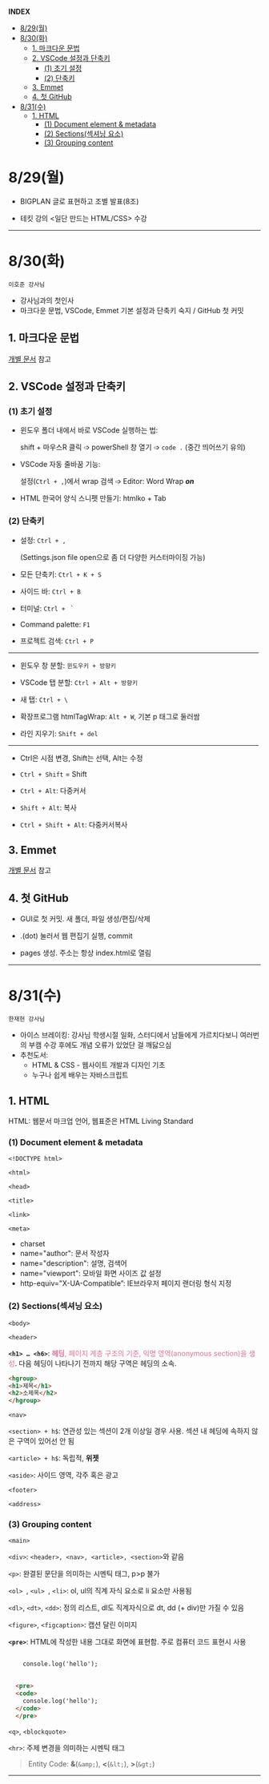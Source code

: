 **INDEX**
- [8/29(월)](#829월)
- [8/30(화)](#830화)
  - [1. 마크다운 문법](#1-마크다운-문법)
  - [2. VSCode 설정과 단축키](#2-vscode-설정과-단축키)
    - [(1) 초기 설정](#1-초기-설정)
    - [(2) 단축키](#2-단축키)
  - [3. Emmet](#3-emmet)
  - [4. 첫 GitHub](#4-첫-github)
- [8/31(수)](#831수)
  - [1. HTML](#1-html)
    - [(1) Document element & metadata](#1-document-element--metadata)
    - [(2) Sections(섹셔닝 요소)](#2-sections섹셔닝-요소)
    - [(3) Grouping content](#3-grouping-content)



# 8/29(월)

* BIGPLAN 글로 표현하고 조별 발표(8조)
  <!-- 김주열 팀장, 이윤구-이준엽-제지해-방선아-이수빈-김소영-백승지 -->
  
* 테킷 강의 <일단 만드는 HTML/CSS> 수강 


---
# 8/30(화) 

`이호준 강사님`

* 강사님과의 첫인사
* 마크다운 문법, VSCode, Emmet 기본 설정과 단축키 숙지 / GitHub 첫 커밋

## 1. 마크다운 문법

[개별 문서](https://github.com/itso-wavy/babyLion/blob/main/week1@markdown_grammar.md) 참고

## 2. VSCode 설정과 단축키

### (1) 초기 설정

* 윈도우 폴더 내에서 바로 VSCode 실행하는 법: 
  
  shift + 마우스R 클릭 ➩ powerShell 창 열기 ➩ `code .` (중간 띄어쓰기 유의)

* VSCode 자동 줄바꿈 기능:
  
  설정(`Ctrl + ,`)에서 wrap 검색 ➩ Editor: Word Wrap _**on**_

* HTML 한국어 양식 스니펫 만들기: htmlko + Tab
 
### (2) 단축키
 
* 설정: `Ctrl + ,` 
  
  (Settings.json file open으로 좀 더 다양한 커스터마이징 가능)

* 모든 단축키: `Ctrl + K + S` 

* 사이드 바: `Ctrl + B`

* 터미널: `Ctrl + ` `

* Command palette: `F1`
  

* 프로젝트 검색: `Ctrl + P`

<hr style="font-size: 1px; width: 500px;">

* 윈도우 창 분할: `윈도우키 + 방향키`
  
* VSCode 탭 분할: `Ctrl + Alt + 방향키`

* 새 탭: `Ctrl + \`
 
* 확장프로그램 htmlTagWrap: `Alt + W`, 기본 p 태그로 둘러쌈

* 라인 지우기: `Shift + del`
  
<hr style="font-size: 1px; width: 500px;">

* Ctrl은 시점 변경, Shift는 선택, Alt는 수정

* `Ctrl + Shift` = Shift

* `Ctrl + Alt`: 다중커서

* `Shift + Alt`: 복사

* `Ctrl + Shift + Alt`: 다중커서복사

## 3. Emmet

[개별 문서](https://github.com/itso-wavy/babyLion/blob/main/week1@emmet.md) 참고

## 4. 첫 GitHub

* GUI로 첫 커밋. 새 폴더, 파일 생성/편집/삭제
  
* .(dot) 눌러서 웹 편집기 실행, commit
  
* pages 생성. 주소는 항상 index.html로 열림


---
# 8/31(수)

`한재현 강사님`

* 아이스 브레이킹: 강사님 학생시절 일화, 스터디에서 남들에게 가르치다보니 여러번의 부캠 수강 후에도 개념 오류가 있었단 걸 깨닳으심
* 추천도서: 
  * HTML & CSS - 웹사이트 개발과 디자인 기초
  * 누구나 쉽게 배우는 자바스크립트


## 1. HTML

HTML: 웹문서 마크업 언어, 웹표준은 HTML Living Standard

### (1) Document element & metadata

  `<!DOCTYPE html>`

  `<html>`

  `<head>`

  `<title>`

  `<link>`

  `<meta>`
  - charset
  - name="author": 문서 작성자
  - name="description": 설명, 검색어
  - name="viewport": 모바일 화면 사이즈 값 설정
  - http-equiv="X-UA-Compatible”: IE브라우저 페이지 랜더링 형식 지정

### (2) Sections(섹셔닝 요소)

  `<body>`

  `<header>`

  **`<h1> … <h6>`**: <span style="color: palevioletred">
  __헤딩__, 페이지 계층 구조의 기준, 익명 영역(anonymous section)을 생성</span>. 다음 헤딩이 나타나기 전까지 해당 구역은 헤딩의 소속.

```html
<hgroup>
<h1>제목</h1>
<h2>소제목</h2>
</hgroup>
```
  `<nav>`

  `<section> + h$`: 연관성 있는 섹션이 2개 이상일 경우 사용. 섹션 내 헤딩에 속하지 않은 구역이 있어선 안 됨

  `<article> + h$`: 독립적, **위젯**

  `<aside>`: 사이드 영역, 각주 혹은 광고

  `<footer>`

  `<address>`

### (3) Grouping content

  `<main>`

  `<div>`: `<header>, <nav>, <article>, <section>`와 같음

  `<p>`: 완결된 문단을 의미하는 시멘틱 태그, p>p 불가

  `<ol> `,  `<ul> `,  `<li>`: ol, ul의 직계 자식 요소로 li 요소만 사용됨

  `<dl>`, `<dt>`, `<dd>`: 정의 리스트, dl도 직계자식으로 dt, dd (+ div)만 가질 수 있음

  `<figure>`, `<figcaption>`: 캡션 달린 이미지

  **`<pre>`**: HTML에 작성한 내용 그대로 화면에 표현함. 주로 컴퓨터 코드 표현시 사용

<pre>
<code>
    console.log('hello');
</code>
</pre>

  ```HTML
    <pre>
    <code>
      console.log('hello');
    </code>
    </pre>
  ```
  `<q>`, `<blockquote>`

  `<hr>`: 주제 변경을 의미하는 시멘틱 태그


> Entity Code: **&amp;**(`&amp;`), **&lt;**(`&lt;`), **&gt;**(`&gt;`)

---